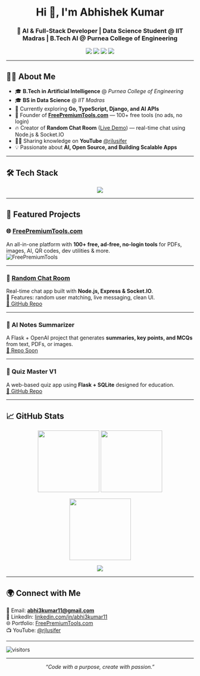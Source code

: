 <!-- Profile README for abhi3kumar11 -->

<h1 align="center">Hi 👋, I'm Abhishek Kumar</h1>
<h3 align="center">🚀 AI & Full-Stack Developer | Data Science Student @ IIT Madras | B.Tech AI @ Purnea College of Engineering</h3>

<p align="center">
  <a href="mailto:abhi3kumar11@gmail.com"><img src="https://img.shields.io/badge/Email-abhi3kumar11%40gmail.com-red?style=for-the-badge&logo=gmail" /></a>
  <a href="https://www.linkedin.com/in/abhi3kumar11"><img src="https://img.shields.io/badge/LinkedIn-Abhishek%20Kumar-blue?style=for-the-badge&logo=linkedin" /></a>
  <a href="https://freepremiumtools.com"><img src="https://img.shields.io/badge/🌐-FreePremiumTools.com-green?style=for-the-badge" /></a>
  <a href="https://www.youtube.com/@rjlusifer"><img src="https://img.shields.io/badge/YouTube-RJLusifer-red?style=for-the-badge&logo=youtube" /></a>
</p>

---

## 👨‍💻 About Me  
- 🎓 **B.Tech in Artificial Intelligence** @ *Purnea College of Engineering*  
- 🎓 **BS in Data Science** @ *IIT Madras*  
- 🌱 Currently exploring **Go, TypeScript, Django, and AI APIs**  
- 💼 Founder of **[FreePremiumTools.com](https://freepremiumtools.com)** — 100+ free tools (no ads, no login)  
- 🔥 Creator of **Random Chat Room** ([Live Demo](https://rjchat.onrender.com)) — real-time chat using Node.js & Socket.IO  
- 🧑‍🏫 Sharing knowledge on **YouTube** [@rjlusifer](https://www.youtube.com/@rjlusifer)  
- 💡 Passionate about **AI, Open Source, and Building Scalable Apps**

---

## 🛠️ Tech Stack  
<p align="center">
  <img src="https://skillicons.dev/icons?i=python,cpp,java,js,ts,go,react,nodejs,express,django,flask,mysql,sqlite,html,css,tailwind,bootstrap,git,github,linux,vscode" />
</p>

---

## 🚀 Featured Projects  

### 🌐 [FreePremiumTools.com](https://freepremiumtools.com)  
An all-in-one platform with **100+ free, ad-free, no-login tools** for PDFs, images, AI, QR codes, dev utilities & more.  
![FreePremiumTools](https://img.shields.io/badge/Website-Live-brightgreen?style=flat-square)  

---

### 💬 [Random Chat Room](https://rjchat.onrender.com)  
Real-time chat app built with **Node.js, Express & Socket.IO**.  
🔹 Features: random user matching, live messaging, clean UI.  
[🔗 GitHub Repo](https://github.com/abhi3kumar11/Random-Chat)  

---

### 📑 AI Notes Summarizer  
A Flask + OpenAI project that generates **summaries, key points, and MCQs** from text, PDFs, or images.  
[🔗 Repo Soon](#)  

---

### 🧪 Quiz Master V1  
A web-based quiz app using **Flask + SQLite** designed for education.  
[🔗 GitHub Repo](https://github.com/abhi3kumar11)  

---

## 📈 GitHub Stats  

<p align="center">
  <img src="https://github-readme-stats.vercel.app/api?username=abhi3kumar11&show_icons=true&theme=tokyonight" height="165" />
  <img src="https://github-readme-streak-stats.herokuapp.com/?user=abhi3kumar11&theme=tokyonight" height="165" />
</p>

<p align="center">
  <img src="https://github-readme-stats.vercel.app/api/top-langs/?username=abhi3kumar11&layout=compact&theme=tokyonight" height="165" />
</p>

<p align="center">
  <img src="https://github-profile-trophy.vercel.app/?username=abhi3kumar11&theme=onedark&no-frame=true&margin-w=10" />
</p>

---

## 🌍 Connect with Me  
📧 Email: **abhi3kumar11@gmail.com**  
🔗 LinkedIn: [linkedin.com/in/abhi3kumar11](https://www.linkedin.com/in/abhi3kumar11)  
🌐 Portfolio: [FreePremiumTools.com](https://freepremiumtools.com)  
📺 YouTube: [@rjlusifer](https://www.youtube.com/@rjlusifer)  

---

![visitors](https://komarev.com/ghpvc/?username=abhi3kumar11&label=Profile%20Views&color=0e75b6&style=flat)

---

<p align="center"><i>“Code with a purpose, create with passion.”</i></p>
